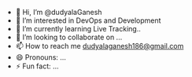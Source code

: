 - 👋 Hi, I’m @dudyalaGanesh
- 👀 I’m interested in DevOps and Development
- 🌱 I’m currently learning Live Tracking..
- 💞️ I’m looking to collaborate on ...
- 📫 How to reach me dudyalaganesh186@gmail.com
- 😄 Pronouns: ...
- ⚡ Fun fact: ...

<!---
dudyalaGanesh/dudyalaGanesh is a ✨ special ✨ repository because its `README.md` (this file) appears on your GitHub profile.
You can click the Preview link to take a look at your changes.
--->
